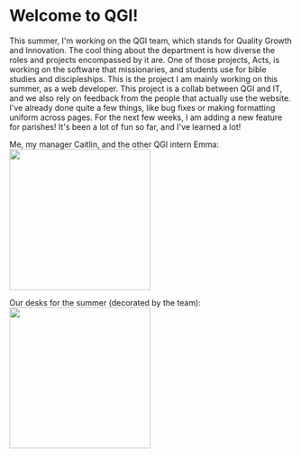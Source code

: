 # Welcome to QGI!

This summer, I'm working on the QGI team, which stands for Quality Growth and Innovation. The cool thing about the department is how diverse the roles and projects encompassed by it are. One of those projects, Acts, is working on the software that missionaries, and students use for bible studies and discipleships. This is the project I am mainly working on this summer, as a web developer. This project is a collab between QGI and IT, and we also rely on feedback from the people that actually use the website.
I've already done quite a few things, like bug fixes or making formatting uniform across pages. For the next few weeks, I am adding a new feature for parishes!
It's been a lot of fun so far, and I've learned a lot!

Me, my manager Caitlin, and the other QGI intern Emma:
<img src="https://user-images.githubusercontent.com/85954819/125208854-4489a880-e252-11eb-8443-de5f27034741.jpg" width="250">

Our desks for the summer (decorated by the team):
<img src="https://user-images.githubusercontent.com/85954819/125208893-7ef34580-e252-11eb-9221-2a45660a7566.jpg" width="250">
